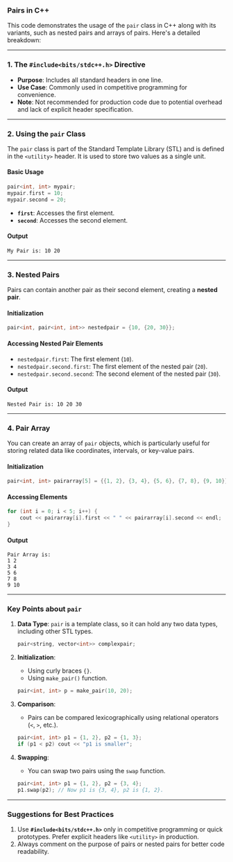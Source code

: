 ### **Pairs in C++**

This code demonstrates the usage of the `pair` class in C++ along with its variants, such as nested pairs and arrays of pairs. Here's a detailed breakdown:

---

### **1. The `#include<bits/stdc++.h>` Directive**
- **Purpose**: Includes all standard headers in one line.
- **Use Case**: Commonly used in competitive programming for convenience.
- **Note**: Not recommended for production code due to potential overhead and lack of explicit header specification.

---

### **2. Using the `pair` Class**

The `pair` class is part of the Standard Template Library (STL) and is defined in the `<utility>` header. It is used to store two values as a single unit.

#### **Basic Usage**
```cpp
pair<int, int> mypair;
mypair.first = 10;
mypair.second = 20;
```
- **`first`**: Accesses the first element.
- **`second`**: Accesses the second element.

#### **Output**
```text
My Pair is: 10 20
```

---

### **3. Nested Pairs**

Pairs can contain another pair as their second element, creating a **nested pair**.

#### **Initialization**
```cpp
pair<int, pair<int, int>> nestedpair = {10, {20, 30}};
```

#### **Accessing Nested Pair Elements**
- `nestedpair.first`: The first element (`10`).
- `nestedpair.second.first`: The first element of the nested pair (`20`).
- `nestedpair.second.second`: The second element of the nested pair (`30`).

#### **Output**
```text
Nested Pair is: 10 20 30
```

---

### **4. Pair Array**

You can create an array of `pair` objects, which is particularly useful for storing related data like coordinates, intervals, or key-value pairs.

#### **Initialization**
```cpp
pair<int, int> pairarray[5] = {{1, 2}, {3, 4}, {5, 6}, {7, 8}, {9, 10}};
```

#### **Accessing Elements**
```cpp
for (int i = 0; i < 5; i++) {
    cout << pairarray[i].first << " " << pairarray[i].second << endl;
}
```

#### **Output**
```text
Pair Array is:
1 2
3 4
5 6
7 8
9 10
```

---

### **Key Points about `pair`**
1. **Data Type**: `pair` is a template class, so it can hold any two data types, including other STL types.
   ```cpp
   pair<string, vector<int>> complexpair;
   ```
   
2. **Initialization**:
   - Using curly braces `{}`.
   - Using `make_pair()` function.
   ```cpp
   pair<int, int> p = make_pair(10, 20);
   ```

3. **Comparison**:
   - Pairs can be compared lexicographically using relational operators (`<`, `>`, etc.).
   ```cpp
   pair<int, int> p1 = {1, 2}, p2 = {1, 3};
   if (p1 < p2) cout << "p1 is smaller";
   ```

4. **Swapping**:
   - You can swap two pairs using the `swap` function.
   ```cpp
   pair<int, int> p1 = {1, 2}, p2 = {3, 4};
   p1.swap(p2); // Now p1 is {3, 4}, p2 is {1, 2}.
   ```

---

### **Suggestions for Best Practices**
1. Use **`#include<bits/stdc++.h>`** only in competitive programming or quick prototypes. Prefer explicit headers like `<utility>` in production.
2. Always comment on the purpose of pairs or nested pairs for better code readability.
